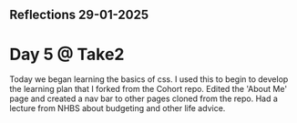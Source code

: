 ## Reflections 29-01-2025 
# Day 5 @ Take2
Today we began learning the basics of css. I used this to begin to develop the learning plan that I forked from the Cohort repo. Edited the 'About Me' page and created a nav bar to other pages cloned from the repo. Had a lecture from NHBS about budgeting and other life advice.
